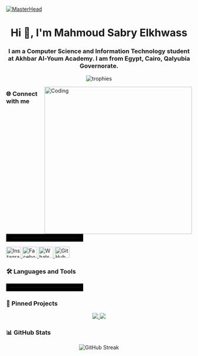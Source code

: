 [![MasterHead](https://1.bp.blogspot.com/-7A4WynwLsMw/XbBpCXG8fHI/AAAAAAAAMt4/uOa1bpLskYgrwGbllhSu2SDj_Mig8SXJQCLcBGAsYHQ/s1600/2000_600px.gif)](https://rishavchanda.io)

<h1 align="center">Hi 👋, I'm Mahmoud Sabry Elkhwass</h1>
<h3 align="center">
  I am a Computer Science and Information Technology student at Akhbar Al-Youm Academy.  
  I am from Egypt, Cairo, Qalyubia Governorate.
</h3>

<p align="center">
  <img src="https://github-profile-trophy.vercel.app/?username=Mr-Coder-2707&theme=onedark" alt="trophies" />
</p>



<img align="right" alt="Coding" width="400" src="https://miro.medium.com/v2/resize:fit:1050/1*yw0TnheAGN-LPneDaTlaxw.gif" />

### 🌐 Connect with me
<hr style="width: 5cm; border: 10px solid #000;">
<p align="left">
  <a href="https://www.instagram.com/mahmoud.s.elkhwass/profilecard/?igsh=MTFoeW53NTIzMDNnbw==" target="blank">
    <img src="https://raw.githubusercontent.com/rahuldkjain/github-profile-readme-generator/master/src/images/icons/Social/instagram.svg" alt="Instagram" height="30" width="40" />
  </a>
  <a href="https://www.facebook.com/share/14kF7WFGVu/" target="blank">
    <img src="https://raw.githubusercontent.com/rahuldkjain/github-profile-readme-generator/master/src/images/icons/Social/facebook.svg" alt="Facebook" height="30" width="40" />
  </a>
  <a href="https://wa.me/qr/EMCGFY24V6VMP1" target="blank">
    <img src="https://raw.githubusercontent.com/rahuldkjain/github-profile-readme-generator/master/src/images/icons/Social/whatsapp.svg" alt="WhatsApp" height="30" width="40" />
  </a>
  <a href="https://github.com/Mr-Coder-2707" target="blank">
    <img src="https://raw.githubusercontent.com/rahuldkjain/github-profile-readme-generator/master/src/images/icons/Social/github.svg" alt="GitHub" height="30" width="40" />
  </a>
</p>

### 🛠️ Languages and Tools
<hr style="width: 5cm; border: 10px solid #000;">
<p align="left">
  <!-- Add your tools and languages here -->
</p>

### 🚀 Pinned Projects
<p align="center">
  <a href="https://github.com/Mr-Coder-2707">
    <img src="https://github-readme-stats.vercel.app/api/pin/?username=Mr-Coder-2707&repo=first-project-name&theme=onedark" />
  </a>
  <a href="https://github.com/Mr-Coder-2707">
    <img src="https://github-readme-stats.vercel.app/api/pin/?username=Mr-Coder-2707&repo=second-project-name&theme=onedark" />
  </a>
</p>

### 📊 GitHub Stats
<p align="center">
  <img src="https://github-readme-streak-stats.herokuapp.com/?user=Mr-Coder-2707&theme=dark" alt="GitHub Streak" />
</p>
